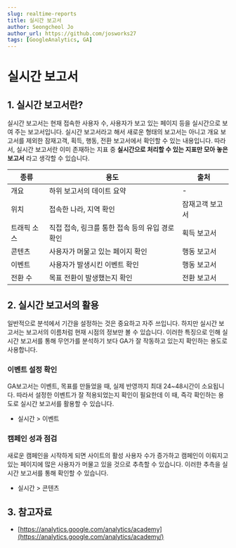 ```yaml
---
slug: realtime-reports
title: 실시간 보고서
author: Seongcheol Jo
author_url: https://github.com/josworks27
tags: [GoogleAnalytics, GA]
---
```


# 실시간 보고서

## 1. 실시간 보고서란?

실시간 보고서는 현재 접속한 사용자 수, 사용자가 보고 있는 페이지 등을 실시간으로 보여 주는 보고서입니다. 실시간 보고서라고 해서 새로운 형태의 보고서는 아니고 개요 보고서를 제외한 잠재고객, 획득, 행동, 전환 보고서에서 확인할 수 있는 내용입니다.
따라서, 실시간 보고서란 이미 존재하는 지표 중 **실시간으로 처리할 수 있는 지표만 모아 놓은 보고서** 라고 생각할 수 있습니다.

|종류|용도|출처|
|------|---|---|
|개요|하위 보고서의 데이트 요약|-|
|위치|접속한 나라, 지역 확인|잠재고객 보고서|
|트래픽 소스|직접 접속, 링크를 통한 접속 등의 유입 경로 확인|획득 보고서|
|콘텐츠|사용자가 머물고 있는 페이지 확인|행동 보고서|
|이벤트|사용자가 발생시킨 이벤트 확인|행동 보고서|
|전환 수|목표 전환이 발생했는지 확인|전환 보고서|

## 2. 실시간 보고서의 활용

일반적으로 분석에서 기간을 설정하는 것은 중요하고 자주 쓰입니다. 하지만 실시간 보고서는 보고서의 이름처럼 현재 시점의 정보만 볼 수 있습니다. 이러한 특징으로 인해 실시간 보고서를 통해 무언가를 분석하기 보다 GA가 잘 작동하고 있는지 확인하는 용도로 사용합니다.

### 이벤트 설정 확인

GA보고서는 이벤트, 목표를 만들었을 때, 실제 반영까지 최대 24~48시간이 소요됩니다. 따라서 설정한 이벤트가 잘 적용되었는지 확인이 필요한데 이 때, 즉각 확인하는 용도로 실시간 보고서를 활용할 수 있습니다.

* 실시간 > 이벤트

### 캠페인 성과 점검

새로운 캠페인을 시작하게 되면 사이트의 활성 사용자 수가 증가하고 캠페인이 이뤄지고 있는 페이지에 많은 사용자가 머물고 있을 것으로 추측할 수 있습니다. 이러한 추측을 실시간 보고서를 통해 확인할 수 있습니다.

* 실시간 > 콘텐츠

## 3. 참고자료

- [https://analytics.google.com/analytics/academy](https://analytics.google.com/analytics/academy/)
